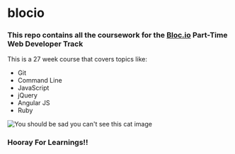 # blocio
<h3>This repo contains all the coursework for the <a href="bloc.io">Bloc.io</a> Part-Time Web Developer Track</h3>
<p>This is a 27 week course that covers topics like: </p>
<ul> 
<li> Git </li>
<li> Command Line </li>
<li> JavaScript </li>
<li> jQuery </li>
<li> Angular JS </li>
<li> Ruby </li>
</ul>
<p><img src="http://rforcats.net/assets/img/programmer.png" alt="You should be sad you can't see this cat image"></p>
<h3>Hooray For Learnings!!</h3>

